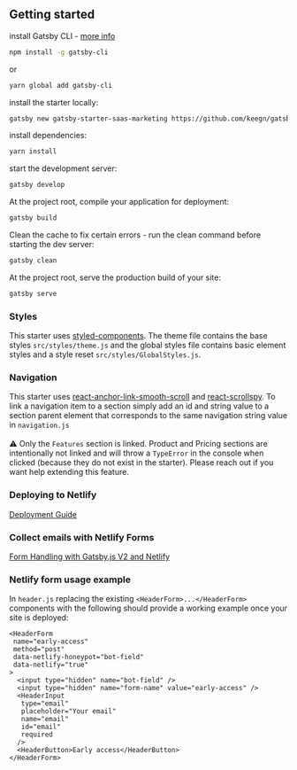 ## Getting started

install Gatsby CLI - [more info](https://www.gatsbyjs.org/tutorial/part-zero/)
```sh
npm install -g gatsby-cli
```
or 
```sh
yarn global add gatsby-cli
```


install the starter locally:
```sh
gatsby new gatsby-starter-saas-marketing https://github.com/keegn/gatsby-starter-saas-marketing
```

install dependencies: 
```sh
yarn install
```

start the development server:
```sh
gatsby develop
```

At the project root, compile your application for deployment:
```sh
gatsby build
```

Clean the cache to fix certain errors - run the clean command before starting the dev server:
```sh
gatsby clean
```

At the project root, serve the production build of your site:
```sh
gatsby serve
```

### Styles

This starter uses [styled-components](https://www.styled-components.com/). The theme file contains the base styles `src/styles/theme.js` and the global styles file contains basic element styles and a style reset `src/styles/GlobalStyles.js`.

### Navigation

This starter uses [react-anchor-link-smooth-scroll](https://github.com/mauricevancooten/react-anchor-link-smooth-scroll#readme) and [react-scrollspy](https://github.com/makotot/react-scrollspy).
To link a navigation item to a section simply add an id and string value to a section parent element that corresponds to the same navigation string value in `navigation.js` 
<br>
<br>
⚠️ Only the `Features` section is linked. Product and Pricing sections are intentionally not linked and will throw a `TypeError` in the console when clicked (because they do not exist in the starter). Please reach out if you want help extending this feature. 


### Deploying to Netlify

[Deployment Guide](http://gatsbyjs.org/docs/deploying-to-netlify)


### Collect emails with Netlify Forms

[Form Handling with Gatsby.js V2 and Netlify](https://codebushi.com/form-handling-gatsby-netlify/)


### Netlify form usage example

In `header.js` replacing the existing `<HeaderForm>...</HeaderForm>` components with the following should provide a working example once your site is deployed: 
```
<HeaderForm
 name="early-access"
 method="post"
 data-netlify-honeypot="bot-field"
 data-netlify="true"
>
  <input type="hidden" name="bot-field" />
  <input type="hidden" name="form-name" value="early-access" />
  <HeaderInput
   type="email"
   placeholder="Your email"
   name="email"
   id="email"
   required
  />
  <HeaderButton>Early access</HeaderButton>
</HeaderForm>
```
